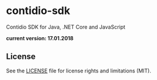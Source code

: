 # contidio-sdk
Contidio SDK for Java, .NET Core and JavaScript

**current version: 17.01.2018**

## License

See the [LICENSE](LICENSE.md) file for license rights and limitations (MIT).
